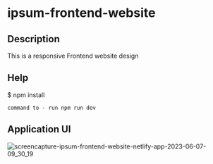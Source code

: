 ﻿# ipsum-frontend-website
 
## Description
This is a responsive Frontend website design

## Help

$ npm install
```
command to - run npm run dev
```

## Application UI
![screencapture-ipsum-frontend-website-netlify-app-2023-06-07-09_30_19](https://github.com/mdshakilkhan841/ipsum-frontend-website/assets/77512256/26153244-fc7f-4cbd-b6a5-dc68905587ef)
